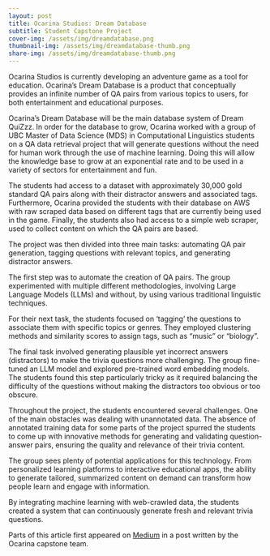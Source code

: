 ```yaml
---
layout: post
title: Ocarina Studios: Dream Database
subtitle: Student Capstone Project
cover-img: /assets/img/dreamdatabase.png
thumbnail-img: /assets/img/dreamdatabase-thumb.png
share-img: /assets/img/dreamdatabase-thumb.png
---
```


Ocarina Studios is currently developing an adventure game as a tool for education. Ocarina’s Dream Database is a product that conceptually provides an infinite number of QA pairs from various topics to users, for both entertainment and educational purposes.

Ocarina’s Dream Database will be the main database system of Dream QuiZzz. In order for the database to grow, Ocarina worked with a group of UBC Master of Data Science (MDS) in Computational Linguistics students on a QA data retrieval project that will generate questions without the need for human work through the use of machine learning. Doing this will allow the knowledge base to grow at an exponential rate and to be used in a variety of sectors for entertainment and fun.

The students had access to a dataset with approximately 30,000 gold standard QA pairs along with their distractor answers and associated tags.  Furthermore, Ocarina provided the students with their database on AWS with raw scraped data based on different tags that are currently being used in the game. Finally, the students also had access to a simple web scraper, used to collect content on which the QA pairs are based.

The project was then divided into three main tasks: automating QA pair generation, tagging questions with relevant topics, and generating distractor answers.

The first step was to automate the creation of QA pairs. The group experimented with multiple different methodologies, involving Large Language Models (LLMs) and without, by using various traditional linguistic techniques.

For their next task, the students focused on ‘tagging’ the questions to associate them with specific topics or genres. They employed clustering methods and similarity scores to assign tags, such as “music” or “biology”.

The final task involved generating plausible yet incorrect answers (distractors) to make the trivia questions more challenging. The group fine-tuned an LLM model and explored pre-trained word embedding models. The students found this step particularly tricky as it required balancing the difficulty of the questions without making the distractors too obvious or too obscure.

Throughout the project, the students encountered several challenges. One of the main obstacles was dealing with unannotated data. The absence of annotated training data for some parts of the project spurred the students to come up with innovative methods for generating and validating question-answer pairs, ensuring the quality and relevance of their trivia content.

The group sees plenty of potential applications for this technology. From personalized learning platforms to interactive educational apps, the ability to generate tailored, summarized content on demand can transform how people learn and engage with information.

By integrating machine learning with web-crawled data, the students created a system that can continuously generate fresh and relevant trivia questions.

Parts of this article first appeared on <a href="https://medium.com/@coloteong20/revolutionizing-the-gamification-of-knowledge-with-machine-learning-aeccaf5d786c">Medium</a> in a post written by the Ocarina capstone team.   
